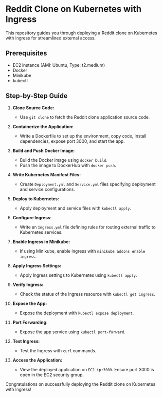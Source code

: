 # Reddit Clone on Kubernetes with Ingress

This repository guides you through deploying a Reddit clone on Kubernetes with Ingress for streamlined external access.

## Prerequisites

- EC2 instance (AMI: Ubuntu, Type: t2.medium)
- Docker
- Minikube
- kubectl

## Step-by-Step Guide

1. **Clone Source Code:**
   - Use `git clone` to fetch the Reddit clone application source code.

2. **Containerize the Application:**
   - Write a Dockerfile to set up the environment, copy code, install dependencies, expose port 3000, and start the app.

3. **Build and Push Docker Image:**
   - Build the Docker image using `docker build`.
   - Push the image to DockerHub with `docker push`.

4. **Write Kubernetes Manifest Files:**
   - Create `Deployment.yml` and `Service.yml` files specifying deployment and service configurations.

5. **Deploy to Kubernetes:**
   - Apply deployment and service files with `kubectl apply`.

6. **Configure Ingress:**
   - Write an `Ingress.yml` file defining rules for routing external traffic to Kubernetes services.

7. **Enable Ingress in Minikube:**
   - If using Minikube, enable Ingress with `minikube addons enable ingress`.

8. **Apply Ingress Settings:**
   - Apply Ingress settings to Kubernetes using `kubectl apply`.

9. **Verify Ingress:**
   - Check the status of the Ingress resource with `kubectl get ingress`.

10. **Expose the App:**
    - Expose the deployment with `kubectl expose deployment`.

11. **Port Forwarding:**
    - Expose the app service using `kubectl port-forward`.

12. **Test Ingress:**
    - Test the Ingress with `curl` commands.

13. **Access the Application:**
    - View the deployed application on `EC2_ip:3000`. Ensure port 3000 is open in the EC2 security group.

Congratulations on successfully deploying the Reddit clone on Kubernetes with Ingress!